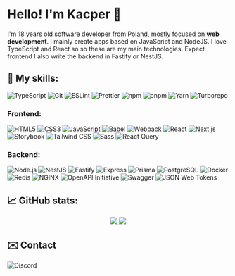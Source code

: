 # Hello! I'm Kacper 👋

I'm 18 years old software developer from Poland, mostly focused on **web development**. I mainly create apps based on JavaScript and NodeJS. I love TypeScript and React so so these are my main technologies. Expect frontend I also write the backend in Fastify or NestJS.

## 🔧 My skills:
![TypeScript](https://img.shields.io/badge/-TypeScript-3178C6?style=for-the-badge&logoColor=white&logo=typescript)
![Git](https://img.shields.io/badge/-Git-F05032?style=for-the-badge&logoColor=white&logo=git)
![ESLint](https://img.shields.io/badge/-ESLint-4B32C3?style=for-the-badge&logoColor=white&logo=eslint)
![Prettier](https://img.shields.io/badge/-Prettier-F7B93E?style=for-the-badge&logoColor=white&logo=prettier)
![npm](https://img.shields.io/badge/-npm-CB3837?style=for-the-badge&logoColor=white&logo=npm)
![pnpm](https://img.shields.io/badge/-pnpm-F69220?style=for-the-badge&logoColor=white&logo=pnpm)
![Yarn](https://img.shields.io/badge/-Yarn-2C8EBB?style=for-the-badge&logoColor=white&logo=yarn)
![Turborepo](https://img.shields.io/badge/-Turborepo-EF4444?style=for-the-badge&logoColor=white&logo=turborepo)

### Frontend:
![HTML5](https://img.shields.io/badge/-HTML5-E34F26?style=for-the-badge&logoColor=white&logo=html5)
![CSS3](https://img.shields.io/badge/-CSS3-1572B6?style=for-the-badge&logoColor=white&logo=css3)
![JavaScript](https://img.shields.io/badge/-JavaScript-F7DF1E?style=for-the-badge&logoColor=white&logo=javascript)
![Babel](https://img.shields.io/badge/-Babel-F9DC3E?style=for-the-badge&logoColor=white&logo=babel)
![Webpack](https://img.shields.io/badge/-Webpack-8DD6F9?style=for-the-badge&logoColor=white&logo=webpack)
![React](https://img.shields.io/badge/-React-61DAFB?style=for-the-badge&logoColor=white&logo=react)
![Next.js](https://img.shields.io/badge/-Next.js-000000?style=for-the-badge&logoColor=white&logo=next.js)
![Storybook](https://img.shields.io/badge/-Storybook-FF4785?style=for-the-badge&logoColor=white&logo=storybook)
![Tailwind CSS](https://img.shields.io/badge/-Tailwind%20CSS-06B6D4?style=for-the-badge&logoColor=white&logo=tailwind%20css)
![Sass](https://img.shields.io/badge/-Sass-CC6699?style=for-the-badge&logoColor=white&logo=sass)
![React Query](https://img.shields.io/badge/-React%20Query-FF4154?style=for-the-badge&logoColor=white&logo=react%20query)

### Backend:
![Node.js](https://img.shields.io/badge/-Node.js-339933?style=for-the-badge&logoColor=white&logo=node.js)
![NestJS](https://img.shields.io/badge/-NestJS-E0234E?style=for-the-badge&logoColor=white&logo=nestjs)
![Fastify](https://img.shields.io/badge/-Fastify-000000?style=for-the-badge&logoColor=white&logo=fastify)
![Express](https://img.shields.io/badge/-Express-000000?style=for-the-badge&logoColor=white&logo=express)
![Prisma](https://img.shields.io/badge/-Prisma-2D3748?style=for-the-badge&logoColor=white&logo=prisma)
![PostgreSQL](https://img.shields.io/badge/-PostgreSQL-4169E1?style=for-the-badge&logoColor=white&logo=postgresql)
![Docker](https://img.shields.io/badge/-Docker-2496ED?style=for-the-badge&logoColor=white&logo=docker)
![Redis](https://img.shields.io/badge/-Redis-DC382D?style=for-the-badge&logoColor=white&logo=redis)
![NGINX](https://img.shields.io/badge/-NGINX-009639?style=for-the-badge&logoColor=white&logo=nginx)
![OpenAPI Initiative](https://img.shields.io/badge/-OpenAPI%20Initiative-6BA539?style=for-the-badge&logoColor=white&logo=openapi%20initiative)
![Swagger](https://img.shields.io/badge/-Swagger-85EA2D?style=for-the-badge&logoColor=white&logo=swagger)
![JSON Web Tokens](https://img.shields.io/badge/-JSON%20Web%20Tokens-000000?style=for-the-badge&logoColor=white&logo=json%20web%20tokens)

## 📈 GitHub stats:
<center>
  <a href="https://github.com/anuraghazra/github-readme-stats">
    <img src="https://github-readme-stats.vercel.app/api?username=xStrixU&show_icons=true" />
  </a>
  <a href="https://github.com/anuraghazra/anuraghazra.github.io">
    <img src="https://github-readme-stats.vercel.app/api/top-langs/?username=xStrixU&show_icons=true&layout=compact&langs_count=10" />
  </a>
</center>

## ✉️ Contact
![Discord](https://img.shields.io/badge/xstrixu%233894-%237289DA.svg?style=for-the-badge&logo=discord&logoColor=white)
